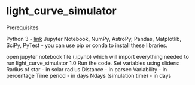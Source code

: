 # light_curve_simulator

Prerequisites

Python 3 - [link](https://www.python.org/downloads/)
Jupyter Notebook, NumPy, AstroPy, Pandas, Matplotlib, SciPy, PyTest - you can use pip or conda to install these libraries.

open jupyter notebook file (.ipynb) which will import everything needed to run light_curve_simulator 1.0
Run the code.
Set variables using sliders:
Radius of star - in solar radius
Distance - in parsec
Variability - in percentage
Time period - in days
Ndays (simulation time) - in days
